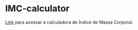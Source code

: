 # IMC-calculator

[Link](https://devsamab.github.io/IMC-calculator/) para acessar a calculadora de Índice de Massa Corporal.
